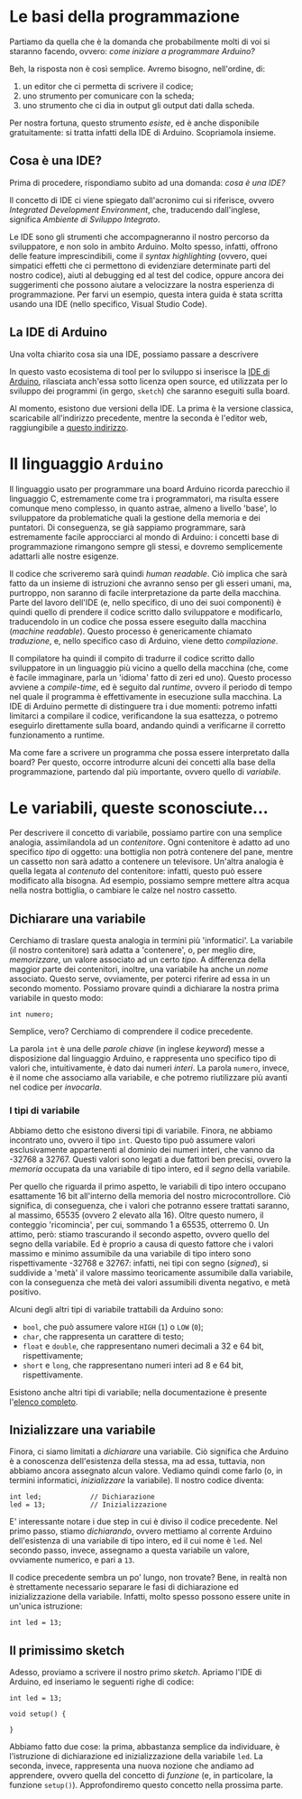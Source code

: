 # Le basi della programmazione

Partiamo da quella che è la domanda che probabilmente molti di voi si staranno facendo, ovvero: *come iniziare a programmare Arduino?*

Beh, la risposta non è così semplice. Avremo bisogno, nell'ordine, di:

1. un editor che ci permetta di scrivere il codice;
2. uno strumento per comunicare con la scheda;
3. uno strumento che ci dia in output gli output dati dalla scheda.

Per nostra fortuna, questo strumento *esiste*, ed è anche disponibile gratuitamente: si tratta infatti della IDE di Arduino. Scopriamola insieme.

## Cosa è una IDE?

Prima di procedere, rispondiamo subito ad una domanda: *cosa è una IDE?*

Il concetto di IDE ci viene spiegato dall'acronimo cui si riferisce, ovvero *Integrated Development Environment*, che, traducendo dall'inglese, significa *Ambiente di Sviluppo Integrato*. 

Le IDE sono gli strumenti che accompagneranno il nostro percorso da sviluppatore, e non solo in ambito Arduino. Molto spesso, infatti, offrono delle feature imprescindibili, come il *syntax highlighting* (ovvero, quei simpatici effetti che ci permettono di evidenziare determinate parti del nostro codice), aiuti al debugging ed al test del codice, oppure ancora dei suggerimenti che possono aiutare a velocizzare la nostra esperienza di programmazione. Per farvi un esempio, questa intera guida è stata scritta usando una IDE (nello specifico, Visual Studio Code).

## La IDE di Arduino

Una volta chiarito cosa sia una IDE, possiamo passare a descrivere 

In questo vasto ecosistema di tool per lo sviluppo si inserisce la [IDE di Arduino](https://www.arduino.cc/en/Main/Software), rilasciata anch'essa sotto licenza open source, ed utilizzata per lo sviluppo dei programmi (in gergo, `sketch`) che saranno eseguiti sulla board. 

Al momento, esistono due versioni della IDE. La prima è la versione classica, scaricabile all'indirizzo precedente, mentre la seconda è l'editor web, raggiungibile a [questo indirizzo](https://create.arduino.cc/editor).

# Il linguaggio `Arduino`

Il linguaggio usato per programmare una board Arduino ricorda parecchio il linguaggio C, estremamente come tra i programmatori, ma risulta essere comunque meno complesso, in quanto astrae, almeno a livello 'base', lo sviluppatore da problematiche quali la gestione della memoria e dei puntatori. Di conseguenza, se già sappiamo programmare, sarà estremamente facile approcciarci al mondo di Arduino: i concetti base di programmazione rimangono sempre gli stessi, e dovremo semplicemente adattarli alle nostre esigenze.

Il codice che scriveremo sarà quindi *human readable*. Ciò implica che sarà fatto da un insieme di istruzioni che avranno senso per gli esseri umani, ma, purtroppo, non saranno di facile interpretazione da parte della macchina. Parte del lavoro dell'IDE (e, nello specifico, di uno dei suoi componenti) è quindi quello di prendere il codice scritto dallo sviluppatore e modificarlo, traducendolo in un codice che possa essere eseguito dalla macchina (*machine readable*). Questo processo è genericamente chiamato *traduzione*, e, nello specifico caso di Arduino, viene detto *compilazione*.

Il compilatore ha quindi il compito di tradurre il codice scritto dallo sviluppatore in un linguaggio più vicino a quello della macchina (che, come è facile immaginare, parla un 'idioma' fatto di zeri ed uno). Questo processo avviene a *compile-time*, ed è seguito dal *runtime*, ovvero il periodo di tempo nel quale il programma è effettivamente in esecuzione sulla macchina. La IDE di Arduino permette di distinguere tra i due momenti: potremo infatti limitarci a compilare il codice, verificandone la sua esattezza, o potremo eseguirlo direttamente sulla board, andando quindi a verificarne il corretto funzionamento a runtime.

Ma come fare a scrivere un programma che possa essere interpretato dalla board? Per questo, occorre introdurre alcuni dei concetti alla base della programmazione, partendo dal più importante, ovvero quello di *variabile*.

# Le variabili, queste sconosciute...

Per descrivere il concetto di variabile, possiamo partire con una semplice analogia, assimilandola ad un *contenitore*. Ogni contenitore è adatto ad uno specifico *tipo* di oggetto: una bottiglia non potrà contenere del pane, mentre un cassetto non sarà adatto a contenere un televisore. Un'altra analogia è quella legata al *contenuto* del contenitore: infatti, questo può essere modificato alla bisogna. Ad esempio, possiamo sempre mettere altra acqua nella nostra bottiglia, o cambiare le calze nel nostro cassetto.

## Dichiarare una variabile

Cerchiamo di traslare questa analogia in termini più 'informatici'. La variabile (il nostro contenitore) sarà adatta a 'contenere', o, per meglio dire, *memorizzare*, un valore associato ad un certo *tipo*. A differenza della maggior parte dei contenitori, inoltre, una variabile ha anche un *nome* associato. Questo serve, ovviamente, per poterci riferire ad essa in un secondo momento. Possiamo provare quindi a dichiarare la nostra prima variabile in questo modo:

    int numero;

Semplice, vero? Cerchiamo di comprendere il codice precedente.

La parola `int` è una delle *parole chiave* (in inglese *keyword*) messe a disposizione dal linguaggio Arduino, e rappresenta uno specifico tipo di valori che, intuitivamente, è dato dai numeri *interi*. La parola `numero`, invece, è il nome che associamo alla variabile, e che potremo riutilizzare più avanti nel codice per *invocarla*.

### I tipi di variabile

Abbiamo detto che esistono diversi tipi di variabile. Finora, ne abbiamo incontrato uno, ovvero il tipo `int`. Questo tipo può assumere valori esclusivamente appartenenti al dominio dei numeri interi, che vanno da -32768 a 32767. Questi valori sono legati a due fattori ben precisi, ovvero la *memoria* occupata da una variabile di tipo intero, ed il *segno* della variabile. 

Per quello che riguarda il primo aspetto, le variabili di tipo intero occupano esattamente 16 bit all'interno della memoria del nostro microcontrollore. Ciò significa, di conseguenza, che i valori che potranno essere trattati saranno, al massimo, 65535 (ovvero 2 elevato alla 16). Oltre questo numero, il conteggio 'ricomincia', per cui, sommando 1 a 65535, otterremo 0. Un attimo, però: stiamo trascurando il secondo aspetto, ovvero quello del segno della variabile. Ed è proprio a causa di questo fattore che i valori massimo e minimo assumibile da una variabile di tipo intero sono rispettivamente -32768 e 32767: infatti, nei tipi con segno (*signed*), si suddivide a 'metà' il valore massimo teoricamente assumibile dalla variabile, con la conseguenza che metà dei valori assumibili diventa negativo, e metà positivo.

Alcuni degli altri tipi di variabile trattabili da Arduino sono: 

* `bool`, che può assumere valore `HIGH` (`1`) o `LOW` (`0`);
* `char`, che rappresenta un carattere di testo;
* `float` e `double`, che rappresentano numeri decimali a 32 e 64 bit, rispettivamente;
* `short` e `long`, che rappresentano numeri interi ad 8 e 64 bit, rispettivamente.

Esistono anche altri tipi di variabile; nella documentazione è presente l'[elenco completo](https://www.arduino.cc/reference/en/).

## Inizializzare una variabile

Finora, ci siamo limitati a *dichiarare* una variabile. Ciò significa che Arduino è a conoscenza dell'esistenza della stessa, ma ad essa, tuttavia, non abbiamo ancora assegnato alcun valore. Vediamo quindi come farlo (o, in termini informatici, *inizializzare* la variabile). Il nostro codice diventa:

    int led;            // Dichiarazione
    led = 13;           // Inizializzazione

E' interessante notare i due step in cui è diviso il codice precedente. Nel primo passo, stiamo *dichiarando*, ovvero mettiamo al corrente Arduino dell'esistenza di una variabile di tipo intero, ed il cui nome è `led`. Nel secondo passo, invece, assegnamo a questa variabile un valore, ovviamente numerico, e pari a `13`. 

Il codice precedente sembra un po' lungo, non trovate? Bene, in realtà non è strettamente necessario separare le fasi di dichiarazione ed inizializzazione della variabile. Infatti, molto spesso possono essere unite in un'unica istruzione:

    int led = 13;

## Il primissimo sketch

Adesso, proviamo a scrivere il nostro primo *sketch*. Apriamo l'IDE di Arduino, ed inseriamo le seguenti righe di codice:

    int led = 13;

    void setup() {

    }

Abbiamo fatto due cose: la prima, abbastanza semplice da individuare, è l'istruzione di dichiarazione ed inizializzazione della variabile `led`. La seconda, invece, rappresenta una nuova nozione che andiamo ad apprendere, ovvero quella del concetto di *funzione* (e, in particolare, la funzione `setup()`). Approfondiremo questo concetto nella prossima parte.